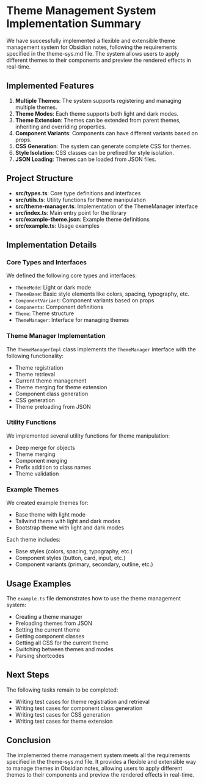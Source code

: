# Theme Management System Implementation Summary

We have successfully implemented a flexible and extensible theme management system for Obsidian notes, following the requirements specified in the theme-sys.md file. The system allows users to apply different themes to their components and preview the rendered effects in real-time.

## Implemented Features

1. **Multiple Themes**: The system supports registering and managing multiple themes.
2. **Theme Modes**: Each theme supports both light and dark modes.
3. **Theme Extension**: Themes can be extended from parent themes, inheriting and overriding properties.
4. **Component Variants**: Components can have different variants based on props.
5. **CSS Generation**: The system can generate complete CSS for themes.
6. **Style Isolation**: CSS classes can be prefixed for style isolation.
7. **JSON Loading**: Themes can be loaded from JSON files.

## Project Structure

- **src/types.ts**: Core type definitions and interfaces
- **src/utils.ts**: Utility functions for theme manipulation
- **src/theme-manager.ts**: Implementation of the ThemeManager interface
- **src/index.ts**: Main entry point for the library
- **src/example-theme.json**: Example theme definitions
- **src/example.ts**: Usage examples

## Implementation Details

### Core Types and Interfaces

We defined the following core types and interfaces:

- `ThemeMode`: Light or dark mode
- `ThemeBase`: Basic style elements like colors, spacing, typography, etc.
- `ComponentVariant`: Component variants based on props
- `Components`: Component definitions
- `Theme`: Theme structure
- `ThemeManager`: Interface for managing themes

### Theme Manager Implementation

The `ThemeManagerImpl` class implements the `ThemeManager` interface with the following functionality:

- Theme registration
- Theme retrieval
- Current theme management
- Theme merging for theme extension
- Component class generation
- CSS generation
- Theme preloading from JSON

### Utility Functions

We implemented several utility functions for theme manipulation:

- Deep merge for objects
- Theme merging
- Component merging
- Prefix addition to class names
- Theme validation

### Example Themes

We created example themes for:

- Base theme with light mode
- Tailwind theme with light and dark modes
- Bootstrap theme with light and dark modes

Each theme includes:

- Base styles (colors, spacing, typography, etc.)
- Component styles (button, card, input, etc.)
- Component variants (primary, secondary, outline, etc.)

## Usage Examples

The `example.ts` file demonstrates how to use the theme management system:

- Creating a theme manager
- Preloading themes from JSON
- Setting the current theme
- Getting component classes
- Getting all CSS for the current theme
- Switching between themes and modes
- Parsing shortcodes

## Next Steps

The following tasks remain to be completed:

- Writing test cases for theme registration and retrieval
- Writing test cases for component class generation
- Writing test cases for CSS generation
- Writing test cases for theme extension

## Conclusion

The implemented theme management system meets all the requirements specified in the theme-sys.md file. It provides a flexible and extensible way to manage themes in Obsidian notes, allowing users to apply different themes to their components and preview the rendered effects in real-time. 